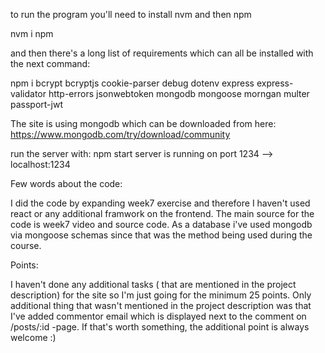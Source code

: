 to run the program you'll need to install nvm and then npm

nvm i npm

and then there's a long list of requirements which can all be installed with the next command:

npm i bcrypt bcryptjs cookie-parser debug dotenv express express-validator http-errors jsonwebtoken mongodb mongoose morngan multer passport-jwt

The site is using mongodb which can be downloaded from here: https://www.mongodb.com/try/download/community

run the server with: npm start
server is running on port 1234 --> localhost:1234

Few words about the code:

I did the code by expanding week7 exercise and therefore I haven't used react or any additional framwork on the frontend. The main source for the code is week7 video and source code. As a database i've used mongodb via mongoose schemas since that was the method being used during the course. 

Points:

I haven't done any additional tasks ( that are mentioned in the project description) for the site so I'm just going for the minimum 25 points. Only additional thing that wasn't mentioned in the project description was that I've added commentor email which is displayed next to the comment on /posts/:id -page. If that's worth something, the additional point is always welcome :) 
